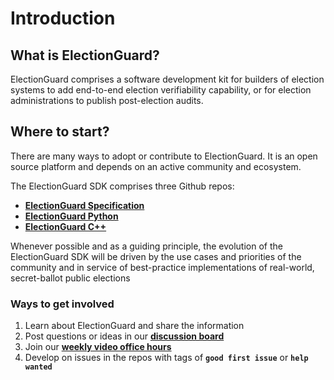 # Introduction

## What is ElectionGuard?
ElectionGuard comprises a software development kit for builders of election systems to add end-to-end election verifiability capability, or for election administrations to publish post-election audits.

## Where to start?

There are many ways to adopt or contribute to ElectionGuard. It is an open source platform and depends on an active community and ecosystem.

The ElectionGuard SDK comprises three Github repos:

* [**ElectionGuard Specification**](https://github.com/microsoft/electionguard)
* [**ElectionGuard Python**](https://github.com/microsoft/electionguard-python)
* [**ElectionGuard C++**](https://github.com/microsoft/electionguard-cpp)

Whenever possible and as a guiding principle, the evolution of the ElectionGuard SDK will be driven by the use cases and priorities of the community and in service of best-practice implementations of real-world, secret-ballot public elections

### Ways to get involved

1. Learn about ElectionGuard and share the information
2. Post questions or ideas in our [**discussion board**](https://github.com/microsoft/electionguard/discussions) 
3. Join our [**weekly video office hours**](https://github.com/microsoft/electionguard/discussions/61)
4. Develop on issues in the repos with tags of **`good first issue`** or **`help wanted`** 
